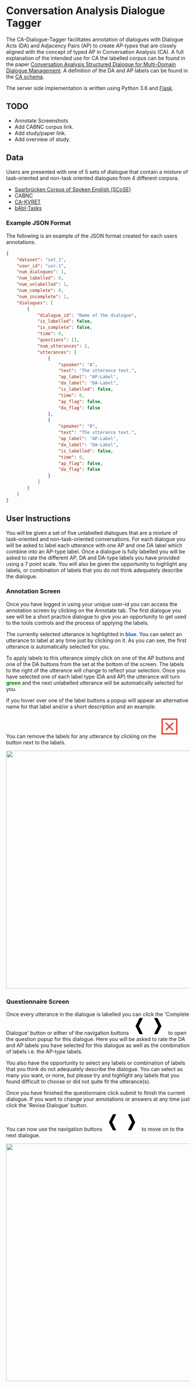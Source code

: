 # Conversation Analysis Dialogue Tagger
The CA-Dialogue-Tagger facilitates annotation of dialogues with Dialogue Acts (DA) and Adjacency Pairs (AP) to create *AP-types* 
that are closely aligned with the concept of typed AP in Conversation Analysis (CA).
A full explanation of the intended use for CA the labelled corpus can be found in the paper 
[Conversation Analysis Structured Dialogue for Multi-Domain Dialogue Management](https://www.researchgate.net/publication/329809503_Conversation_Analysis_Structured_Dialogue_for_Multi-Domain_Dialogue_Management).
A definition of the DA and AP labels can be found in the [CA schema](https://nathanduran.github.io/CA-Schema/).

The server side implementation is written using Python 3.6 and [Flask](http://flask.pocoo.org/).

## TODO
- Annotate Screenshots
- Add CABNC corpus link.
- Add study/paper link.
- Add overview of study.

## Data
Users are presented with one of 5 sets of dialogue that contain a mixture of task-oriented and non-task oriented dialogues
from 4 different corpora.
- [Saarbrücken Corpus of Spoken English (SCoSE)](https://github.com/NathanDuran/SCoSE-Copus)
- CABNC
- [CA-KVRET](https://github.com/NathanDuran/CA-KVRET)
- [bAbI-Tasks](https://github.com/NathanDuran/bAbI-Tasks-Corpus)

### Example JSON Format
The following is an example of the JSON format created for each users annotations.
```json
{
    "dataset": "set_1",
    "user_id": "usr-1",
    "num_dialogues": 1,
    "num_labelled": 0,
    "num_unlabelled": 1,
    "num_complete": 0,
    "num_incomplete": 1,
    "dialogues": [
        {
            "dialogue_id": "Name of the dialogue",
            "is_labelled": false,
            "is_complete": false,
            "time": 0,
            "questions": [],
            "num_utterances": 2,
            "utterances": [
                {
                    "speaker": "A",
                    "text": "The utterance text.",
                    "ap_label": "AP-Label",
                    "da_label": "DA-Label",
                    "is_labelled": false,
                    "time": 0,
                    "ap_flag": false,
                    "da_flag": false
                },
                {
                    "speaker": "B",
                    "text": "The utterance text.",
                    "ap_label": "AP-Label",
                    "da_label": "DA-Label",
                    "is_labelled": false,
                    "time": 0,
                    "ap_flag": false,
                    "da_flag": false
                }
            ]
        }
    ]
}
```

## User Instructions
You will be given a set of five unlabelled dialogues that are a mixture of task-oriented and non-task-oriented conversations.
For each dialogue you will be asked to label each utterance with one AP and one DA label which combine into an AP-type label.
Once a dialogue is fully labelled you will be asked to rate the different AP,
DA and DA-type labels you have provided using a 7 point scale.
You will also be given the opportunity to highlight any labels,
or combination of labels that you do not think adequately describe the dialogue.

### Annotation Screen
Once you have logged in using your unique user-id you can access the annotation screen by clicking on the Annotate tab.
The first dialogue you see will be a short practice dialogue to give you an opportunity to get used to the tools controls
and the process of applying the labels.  

The currently selected utterance is highlighted in <span style="color: #0366d6; font-weight: bold">blue</span>.
You can select an utterance to label at any time just by clicking on it.
As you can see, the first utterance is automatically selected for you.  

To apply labels to this utterance simply click on one of the AP buttons and one of the DA buttons from the set at the bottom of the screen.
The labels to the right of the utterance will change to reflect your selection.
Once you have selected one of each label type (DA and AP) the utterance will turn
<span style="color: green; font-weight: bold">green</span> and the next unlabelled utterance will be automatically selected for you.  

If you hover over one of the label buttons a popup will appear an alternative name for that label and/or a short description and an example.  

You can remove the labels for any utterance by clicking on the ![clear button](/static/images/delete_square.png) button next to the labels.


<p align="center">
<img src="src="/static/images/annotation_screen.png" width="1100" height="650">
</p>

### Questionnaire Screen
Once every utterance in the dialogue is labelled you can click the 'Complete Dialogue' button or either of the navigation buttons
![prev button](/static/images/prev.png) ![next button](/static/images/next.png) to open the question popup for this dialogue.
Here you will be asked to rate the DA and AP labels you have selected for this dialogue as well as the combination of labels i.e. the AP-type labels.  

You also have the opportunity to select any labels or combination of labels that you think do not adequately describe the dialogue.
You can select as many you want, or none, but please try and highlight any labels that you found difficult to choose or did not quite fit the utterance(s).  

Once you have finished the questionnaire click submit to finish the current dialogue.
If you want to change your annotations or answers at any time just click the 'Revise Dialogue' button.  

You can now use the navigation buttons ![prev button](/static/images/prev.png) ![next button](/static/images/next.png) to move on to the next dialogue.

<p align="center">
<img src="src="/static/images/questionnaire_screen.png" width="1100" height="650">
</p>


